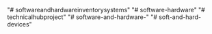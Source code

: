 "# softwareandhardwareinventorysystems" 
"# software-hardware" 
"# technicalhubproject" 
"# software-and-hardware-" 
"# soft-and-hard-devices" 
